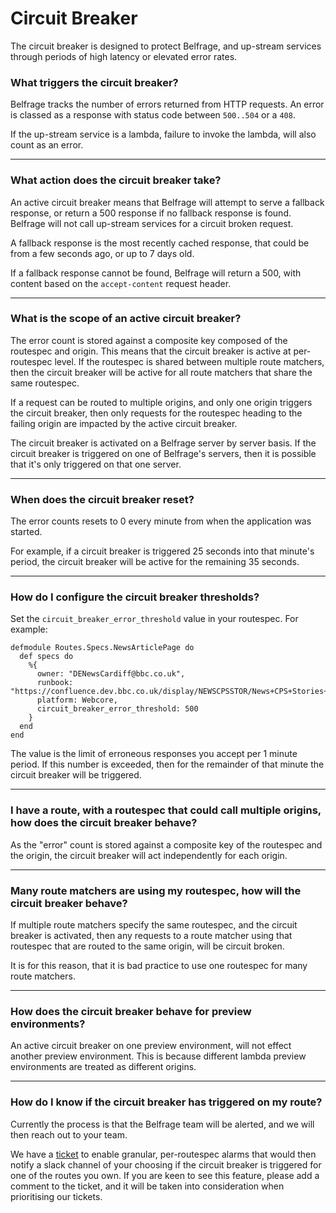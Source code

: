 # Circuit Breaker

The circuit breaker is designed to protect Belfrage, and up-stream services through periods of high latency or elevated error rates.

### What triggers the circuit breaker?
Belfrage tracks the number of errors returned from HTTP requests. An error is classed as a response with status code between `500..504` or a `408`.

If the up-stream service is a lambda, failure to invoke the lambda, will also count as an error.

***

### What action does the circuit breaker take?
An active circuit breaker means that Belfrage will attempt to serve a fallback response, or return a 500 response if no fallback response is found. Belfrage will not call up-stream services for a circuit broken request.

A fallback response is the most recently cached response, that could be from a few seconds ago, or up to 7 days old.

If a fallback response cannot be found, Belfrage will return a 500, with content based on the `accept-content` request header.

***

### What is the scope of an active circuit breaker?
The error count is stored against a composite key composed of the routespec and origin. This means that the circuit breaker is active at per-routespec level. If the routespec is shared between multiple route matchers, then the circuit breaker will be active for all route matchers that share the same routespec.

If a request can be routed to multiple origins, and only one origin triggers the circuit breaker, then only requests for the routespec heading to the failing origin are impacted by the active circuit breaker.

The circuit breaker is activated on a Belfrage server by server basis. If the circuit breaker is triggered on one of Belfrage's servers, then it is possible that it's only triggered on that one server.

***

### When does the circuit breaker reset?
The error counts resets to 0 every minute from when the application was started.

For example, if a circuit breaker is triggered 25 seconds into that minute's period, the circuit breaker will be active for the remaining 35 seconds.

***

### How do I configure the circuit breaker thresholds?

Set the `circuit_breaker_error_threshold` value in your routespec. For example:
```
defmodule Routes.Specs.NewsArticlePage do
  def specs do
    %{
      owner: "DENewsCardiff@bbc.co.uk",
      runbook: "https://confluence.dev.bbc.co.uk/display/NEWSCPSSTOR/News+CPS+Stories+Run+Book",
      platform: Webcore,
      circuit_breaker_error_threshold: 500
    }
  end
end
```

The value is the limit of erroneous responses you accept per 1 minute period. If this number is exceeded, then for the remainder of that minute the circuit breaker will be triggered.

***

### I have a route, with a routespec that could call multiple origins, how does the circuit breaker behave?
As the "error" count is stored against a composite key of the routespec and the origin, the circuit breaker will act independently for each origin.

***

### Many route matchers are using my routespec, how will the circuit breaker behave?

If multiple route matchers specify the same routespec, and the circuit breaker is activated, then any requests to a route matcher using that routespec that are routed to the same origin, will be circuit broken.

It is for this reason, that it is bad practice to use one routespec for many route matchers.

***

### How does the circuit breaker behave for preview environments?
An active circuit breaker on one preview environment, will not effect another preview environment. This is because different lambda preview environments are treated as different origins.

***

### How do I know if the circuit breaker has triggered on my route?
Currently the process is that the Belfrage team will be alerted, and we will then reach out to your team.

We have a [ticket](https://jira.dev.bbc.co.uk/browse/RESFRAME-4093) to enable granular, per-routespec alarms that would then notify a slack channel of your choosing if the circuit breaker is triggered for one of the routes you own. If you are keen to see this feature, please add a comment to the ticket, and it will be taken into consideration when prioritising our tickets.